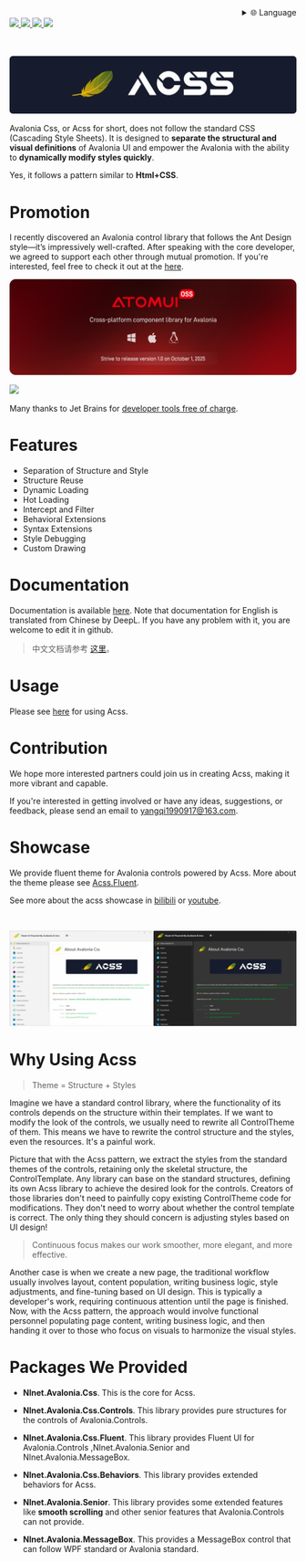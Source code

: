 
<div align="right">
  <details>
    <summary >🌐 Language</summary>
    <div>
      <div align="center">
        <a href="https://openaitx.github.io/view.html?user=liwuqingxin&project=Avalonia.Css&lang=en">English</a>
        | <a href="https://openaitx.github.io/view.html?user=liwuqingxin&project=Avalonia.Css&lang=zh-CN">简体中文</a>
        | <a href="https://openaitx.github.io/view.html?user=liwuqingxin&project=Avalonia.Css&lang=zh-TW">繁體中文</a>
        | <a href="https://openaitx.github.io/view.html?user=liwuqingxin&project=Avalonia.Css&lang=ja">日本語</a>
        | <a href="https://openaitx.github.io/view.html?user=liwuqingxin&project=Avalonia.Css&lang=ko">한국어</a>
        | <a href="https://openaitx.github.io/view.html?user=liwuqingxin&project=Avalonia.Css&lang=hi">हिन्दी</a>
        | <a href="https://openaitx.github.io/view.html?user=liwuqingxin&project=Avalonia.Css&lang=th">ไทย</a>
        | <a href="https://openaitx.github.io/view.html?user=liwuqingxin&project=Avalonia.Css&lang=fr">Français</a>
        | <a href="https://openaitx.github.io/view.html?user=liwuqingxin&project=Avalonia.Css&lang=de">Deutsch</a>
        | <a href="https://openaitx.github.io/view.html?user=liwuqingxin&project=Avalonia.Css&lang=es">Español</a>
        | <a href="https://openaitx.github.io/view.html?user=liwuqingxin&project=Avalonia.Css&lang=it">Italiano</a>
        | <a href="https://openaitx.github.io/view.html?user=liwuqingxin&project=Avalonia.Css&lang=ru">Русский</a>
        | <a href="https://openaitx.github.io/view.html?user=liwuqingxin&project=Avalonia.Css&lang=pt">Português</a>
        | <a href="https://openaitx.github.io/view.html?user=liwuqingxin&project=Avalonia.Css&lang=nl">Nederlands</a>
        | <a href="https://openaitx.github.io/view.html?user=liwuqingxin&project=Avalonia.Css&lang=pl">Polski</a>
        | <a href="https://openaitx.github.io/view.html?user=liwuqingxin&project=Avalonia.Css&lang=ar">العربية</a>
        | <a href="https://openaitx.github.io/view.html?user=liwuqingxin&project=Avalonia.Css&lang=fa">فارسی</a>
        | <a href="https://openaitx.github.io/view.html?user=liwuqingxin&project=Avalonia.Css&lang=tr">Türkçe</a>
        | <a href="https://openaitx.github.io/view.html?user=liwuqingxin&project=Avalonia.Css&lang=vi">Tiếng Việt</a>
        | <a href="https://openaitx.github.io/view.html?user=liwuqingxin&project=Avalonia.Css&lang=id">Bahasa Indonesia</a>
        | <a href="https://openaitx.github.io/view.html?user=liwuqingxin&project=Avalonia.Css&lang=as">অসমীয়া</
      </div>
    </div>
  </details>
</div>

<div align="left">
  <a href="https://github.com/microsoft/dotnet">
    <img src="https://img.shields.io/badge/-.NET-red">
  </a>
  <a href="https://avaloniaui.net/">
    <img src="https://img.shields.io/badge/Avalonia-8245A9">
  </a>
  <a href="https://dotnet.microsoft.com/zh-cn/languages/csharp">
    <img src="https://img.shields.io/badge/-C%23-yellow">
  </a>
  <a href="http://www.gnu.org/licenses/mit.en.html">
    <img src="https://img.shields.io/badge/License-MIT-green">
  </a>
</div>
<br/><br/>

![acss-brand](img/AcssText.svg)

Avalonia Css,  or Acss for short, does not follow the standard CSS (Cascading Style Sheets). It is designed to **separate the structural and visual definitions** of Avalonia UI and empower the Avalonia with the ability to **dynamically modify styles quickly**. 

Yes, it follows a pattern similar to **Html+CSS**.

# Promotion

I recently discovered an Avalonia control library that follows the Ant Design style—it’s impressively well-crafted. After speaking with the core developer, we agreed to support each other through mutual promotion. If you're interested, feel free to check it out at the [here](https://github.com/chinware/AtomUI).

![](https://github.com/chinware/AtomUI/blob/develop/resources/images/readme/AtomUIOSS.png)


![](https://resources.jetbrains.com/storage/products/company/brand/logos/jb_beam.svg)

Many thanks to Jet Brains for [developer tools free of charge](https://www.jetbrains.com/community/opensource/?utm_campaign=opensource&utm_content=approved&utm_medium=email&utm_source=newsletter&utm_term=jblogo#support).

# Features

- Separation of Structure and Style
- Structure Reuse
- Dynamic Loading
- Hot Loading
- Intercept and Filter
- Behavioral Extensions
- Syntax Extensions
- Style Debugging
- Custom Drawing

# Documentation

Documentation is available [here](https://docs.en.avalonia.css.nlnet.net/documentation/readme).  Note that documentation for English is translated from Chinese by DeepL. If you have any problem with it, you are welcome to edit it in github.

> 中文文档请参考 [这里](https://docs.avalonia.css.nlnet.net/documentation/readme)。

# Usage

Please see [here](https://docs.en.avalonia.css.nlnet.net/documentation/zhu-ti-bang-zhu/ru-he-shi-yong-acss) for using Acss.

# Contribution

We hope more interested partners could join us in creating Acss, making it more vibrant and capable.

If you're interested in getting involved or have any ideas, suggestions, or feedback, please send an email to yangqi1990917@163.com.

# Showcase

We provide fluent theme for Avalonia controls powered by Acss. More about the theme please see [Acss.Fluent](https://docs.en.avalonia.css.nlnet.net/documentation/zhu-ti-bang-zhu/ru-he-shi-yong-acss.fluent).

See more about the acss showcase in [bilibili](https://space.bilibili.com/1117754194/channel/seriesdetail?sid=3739599) or [youtube](https://www.youtube.com/channel/UCYvEgvGj-JVYZrOrup3aoBQ).

<br/>

![fluent ui](./img/fluent-ui.png)

# Why Using Acss

> Theme = Structure + Styles

Imagine we have a standard control library, where the functionality of its controls depends on the structure within their templates. If we want to modify the look of the controls, we usually need to rewrite all ControlTheme of them. This means we have to rewrite the control structure and the styles, even the resources. It's a painful work.

Picture that with the Acss pattern, we extract the styles from the standard themes of the controls, retaining only the skeletal structure, the ControlTemplate. Any library can base on the standard structures, defining its own Acss library to achieve the desired look for the controls. Creators of those libraries don't need to painfully copy existing ControlTheme code for modifications. They don't need to worry about whether the control template is correct. The only thing they should concern is adjusting styles based on UI design!

> Continuous focus makes our work smoother, more elegant, and more effective.

Another case is when we create a new page, the traditional workflow usually involves layout, content population, writing business logic, style adjustments, and fine-tuning based on UI design. This is typically a developer's work, requiring continuous attention until the page is finished. Now, with the Acss pattern, the approach would involve functional personnel populating page content, writing business logic, and then handing it over to those who focus on visuals to harmonize the visual styles.

# Packages We Provided

- **Nlnet.Avalonia.Css**. This is the core for Acss.

- **Nlnet.Avalonia.Css.Controls**. This library provides pure structures for the controls of Avalonia.Controls.

- **Nlnet.Avalonia.Css.Fluent**. This library provides Fluent UI for Avalonia.Controls ,Nlnet.Avalonia.Senior and Nlnet.Avalonia.MessageBox.

- **Nlnet.Avalonia.Css.Behaviors**. This library provides extended behaviors for Acss.
- **Nlnet.Avalonia.Senior**. This library provides some extended features like **smooth scrolling** and other senior features that Avalonia.Controls can not provide.
- **Nlnet.Avalonia.MessageBox**. This provides a MessageBox control that can follow WPF standard or Avalonia standard.
